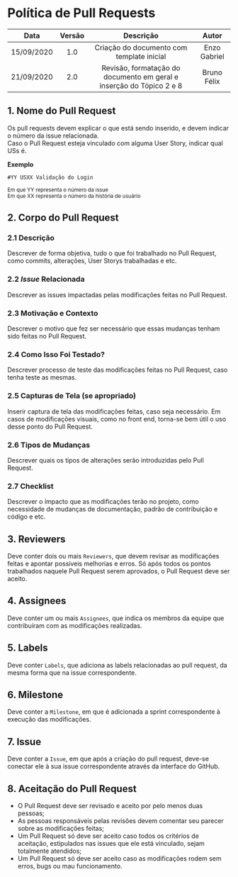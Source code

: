 # Política de Pull Requests
 
| Data       | Versão | Descrição            | Autor             |
|:----------:|:------:|:--------------------:|:-----------------:|
| 15/09/2020 | 1.0 | Criação do documento com template inicial                            | Enzo Gabriel|
| 21/09/2020 | 2.0 | Revisão, formatação do documento em geral e inserção do Tópico 2 e 8 | Bruno Félix |   
 
## 1. Nome do Pull Request
Os pull requests devem explicar o que está sendo inserido, e devem indicar o número da issue relacionada. <br>
Caso o Pull Request esteja vinculado com alguma User Story, indicar qual USs é.
 
<b>Exemplo</b>
 
```
#YY USXX Validação do Login
```
<sub> Em que YY representa o número da issue</sub><br>
<sub> Em que XX representa o número da história de usuário</sub>
 
 
## 2. Corpo do Pull Request
 
### 2.1 Descrição
Descrever de forma objetiva, tudo o que foi trabalhado no Pull Request, como commits, alterações, User Storys trabalhadas e etc.
 
### 2.2 _Issue_ Relacionada
Descrever as issues impactadas pelas modificações feitas no Pull Request.
 
### 2.3 Motivação e Contexto
Descrever o motivo que fez ser necessário que essas mudanças tenham sido feitas no Pull Request.
 
### 2.4 Como Isso Foi Testado?
Descrever processo de teste das modificações feitas no Pull Request, caso tenha teste as mesmas.
 
### 2.5 Capturas de Tela (se apropriado)
Inserir captura de tela das modificações feitas, caso seja necessário. Em casos de modificações visuais, como no front end, torna-se bem útil o uso desse ponto do Pull Request.
 
### 2.6 Tipos de Mudanças
Descrever quais os tipos de alterações serão introduzidas pelo Pull Request.
 
### 2.7 Checklist
Descrever o impacto que as modificações terão no projeto, como necessidade de mudanças de documentação, padrão de contribuição e código e etc.
 
## 3. Reviewers
Deve conter dois ou mais ```Reviewers```, que devem revisar as modificações feitas e apontar possíveis melhorias e erros. Só após todos os pontos trabalhados naquele Pull Request serem aprovados, o Pull Request deve ser aceito.
 
## 4. Assignees
Deve conter um ou mais ```Assignees```, que indica os membros da equipe que contribuíram com as modificações realizadas.
 
## 5. Labels
Deve conter ```Labels```, que adiciona as labels relacionadas ao pull request, da mesma forma que na issue correspondente.
 
## 6. Milestone
Deve conter a ```Milestone```, em que é adicionada a sprint correspondente à execução das modificações.
 
## 7. Issue
Deve conter a ```Issue```, em que após a criação do pull request, deve-se conectar ele à sua issue correspondente através da interface do GitHub.
 
 
## 8. Aceitação do Pull Request
- O Pull Request deve ser revisado e aceito por pelo menos duas pessoas;
- As pessoas responsáveis pelas revisões devem comentar seu parecer sobre as modificações feitas;
- Um Pull Request só deve ser aceito caso todos os critérios de aceitação, estipulados nas issues que ele está vinculado, sejam totalmente atendidos;
- Um Pull Request só deve ser aceito caso as modificações rodem sem erros, bugs ou mau funcionamento.
